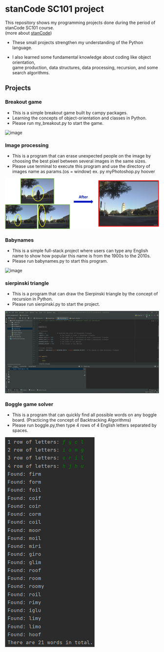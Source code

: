 # stanCode SC101 project

This repository shows my programming projects done during the period of stanCode SC101 course.\
(more about [stanCode](https://stancode.tw/))

- These small projects strengthen my understanding of the Python language.

- I also learned some fundamental knowledge about coding like object orientation, \
game production, data structures, data processing, recursion, and some search algorithms.



## Projects
### Breakout game
 - This is a simple breakout game built by campy packages.
  - Learning the concepts of object-orientation and classes in Python.
 - Please run my_breakout.py to start the game.

![image](demo/my_breakout.gif)

### Image processing
 - This is a program that can erase unexpected people on the image by choosing the best pixel between several images in the same sizes.
 - Please use terminal to execute this program and use the directory of images name as params.(os = window) ex. py myPhotoshop.py hoover

![image](demo/stanCodeshop.png) 

### Babynames
 - This is a simple full-stack project where users can type any English name to show how popular this name is from the 1900s to the 2010s.
 - Please run babynames.py to start this program.

![image](demo/babyname.gif)

### sierpinski triangle
 - This is a program that can draw the Sierpinski triangle by the concept of recursion in Python.
 - Please run sierpinski.py to start the project.

![image](demo/sieprinski.gif)

### Boggle game solver
 - This is a program that can quickly find all possible words on any boggle board. (Practicing the concept of Backtracking Algorithms)
 - Please run boggle.py,then type 4 rows of 4 English letters separated by spaces.

![image](demo/boggle.png)